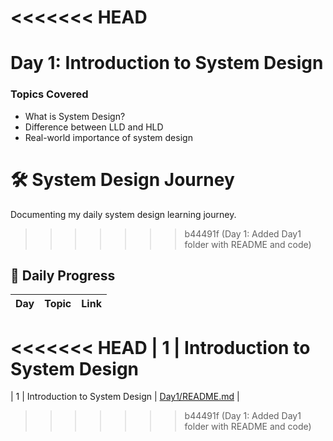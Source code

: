 <<<<<<< HEAD
=======
# Day 1: Introduction to System Design

### Topics Covered
- What is System Design?
- Difference between LLD and HLD
- Real-world importance of system design
# 🛠️ System Design Journey

Documenting my daily system design learning journey.

>>>>>>> b44491f (Day 1: Added Day1 folder with README and code)
## 📅 Daily Progress

| Day | Topic | Link |
|-----|-------|------|
<<<<<<< HEAD
| 1 | Introduction to System Design
=======
| 1 | Introduction to System Design | [Day1/README.md](./Day1/README.md) |
>>>>>>> b44491f (Day 1: Added Day1 folder with README and code)

